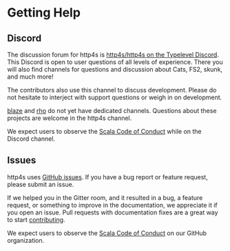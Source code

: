 
# Getting Help


## Discord

The discussion forum for http4s is [http4s/http4s on the Typelevel
Discord][Discord].  This Discord is open to user questions of all
levels of experience.  There you will also find channels for questions
and discussion about Cats, FS2, skunk, and much more!

The contributors also use this channel to discuss development.  Please
do not hesitate to interject with support questions or weigh in on
development.

[blaze] and [rho] do not yet have dedicated channels.  Questions about
these projects are welcome in the http4s channel.

We expect users to observe the [Scala Code of Conduct] while on the
Discord channel.

[Discord]: https://discord.gg/XF3CXcMzqD
[blaze]: https://github.com/http4s/blaze
[rho]: https://github.com/http4s/rho

## Issues

http4s uses [GitHub issues].  If you have a bug report or feature
request, please submit an issue.

If we helped you in the Gitter room, and it resulted in a bug, a
feature request, or something to improve in the documentation, we
appreciate it if you open an issue.  Pull requests with documentation
fixes are a great way to start [contributing].

We expect users to observe the [Scala Code of Conduct] on our GitHub
organization.

[GitHub issues]: https://github.com/http4s/http4s/issues
[contributing]: ../contributing/

[Scala Code of Conduct]: ../code-of-conduct/
